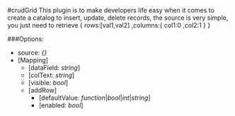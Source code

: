 #crudGrid
This plugin is to make developers life easy when it comes to create a catalog to insert, update, delete records, the source is very simple, you just need to retrieve 
{
  rows:[val1,val2]
  ,columns:{
            col1:0
            ,col2:1
            }
  }

  
###Options:

- source: *{}*
- [Mapping]
  - [dataField: *string*]
  - [colText: *string*]
  - [visible: *bool*]
  -  [addRow]
     - [defaultValue: *function*|*bool*|*int*|*string*]
     - [enabled: *bool*]
  
